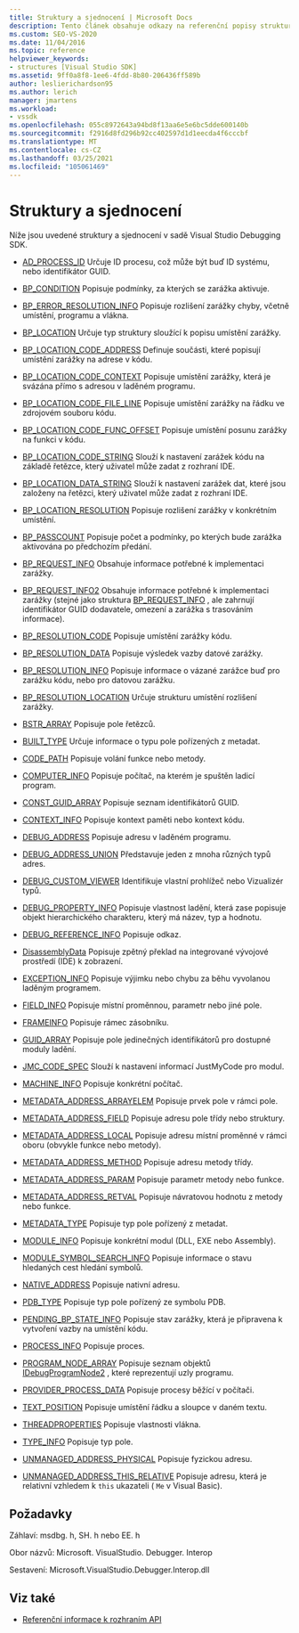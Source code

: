 ```yaml
---
title: Struktury a sjednocení | Microsoft Docs
description: Tento článek obsahuje odkazy na referenční popisy struktur a sjednocení v sadě Visual Studio Debugging SDK.
ms.custom: SEO-VS-2020
ms.date: 11/04/2016
ms.topic: reference
helpviewer_keywords:
- structures [Visual Studio SDK]
ms.assetid: 9ff0a8f8-1ee6-4fdd-8b80-206436ff589b
author: leslierichardson95
ms.author: lerich
manager: jmartens
ms.workload:
- vssdk
ms.openlocfilehash: 055c8972643a94bd8f13aa6e5e6bc5dde600140b
ms.sourcegitcommit: f2916d8fd296b92cc402597d1d1eecda4f6cccbf
ms.translationtype: MT
ms.contentlocale: cs-CZ
ms.lasthandoff: 03/25/2021
ms.locfileid: "105061469"
---
```

# <a name="structures-and-unions"></a>Struktury a sjednocení
Níže jsou uvedené struktury a sjednocení v sadě Visual Studio Debugging SDK.

- [AD_PROCESS_ID](../../../extensibility/debugger/reference/ad-process-id.md) Určuje ID procesu, což může být buď ID systému, nebo identifikátor GUID.

- [BP_CONDITION](../../../extensibility/debugger/reference/bp-condition.md) Popisuje podmínky, za kterých se zarážka aktivuje.

- [BP_ERROR_RESOLUTION_INFO](../../../extensibility/debugger/reference/bp-error-resolution-info.md) Popisuje rozlišení zarážky chyby, včetně umístění, programu a vlákna.

- [BP_LOCATION](../../../extensibility/debugger/reference/bp-location.md) Určuje typ struktury sloužící k popisu umístění zarážky.

- [BP_LOCATION_CODE_ADDRESS](../../../extensibility/debugger/reference/bp-location-code-address.md) Definuje součásti, které popisují umístění zarážky na adrese v kódu.

- [BP_LOCATION_CODE_CONTEXT](../../../extensibility/debugger/reference/bp-location-code-context.md) Popisuje umístění zarážky, která je svázána přímo s adresou v laděném programu.

- [BP_LOCATION_CODE_FILE_LINE](../../../extensibility/debugger/reference/bp-location-code-file-line.md) Popisuje umístění zarážky na řádku ve zdrojovém souboru kódu.

- [BP_LOCATION_CODE_FUNC_OFFSET](../../../extensibility/debugger/reference/bp-location-code-func-offset.md) Popisuje umístění posunu zarážky na funkci v kódu.

- [BP_LOCATION_CODE_STRING](../../../extensibility/debugger/reference/bp-location-code-string.md) Slouží k nastavení zarážek kódu na základě řetězce, který uživatel může zadat z rozhraní IDE.

- [BP_LOCATION_DATA_STRING](../../../extensibility/debugger/reference/bp-location-data-string.md) Slouží k nastavení zarážek dat, které jsou založeny na řetězci, který uživatel může zadat z rozhraní IDE.

- [BP_LOCATION_RESOLUTION](../../../extensibility/debugger/reference/bp-location-resolution.md) Popisuje rozlišení zarážky v konkrétním umístění.

- [BP_PASSCOUNT](../../../extensibility/debugger/reference/bp-passcount.md) Popisuje počet a podmínky, po kterých bude zarážka aktivována po předchozím předání.

- [BP_REQUEST_INFO](../../../extensibility/debugger/reference/bp-request-info.md) Obsahuje informace potřebné k implementaci zarážky.

- [BP_REQUEST_INFO2](../../../extensibility/debugger/reference/bp-request-info2.md) Obsahuje informace potřebné k implementaci zarážky (stejné jako struktura [BP_REQUEST_INFO](../../../extensibility/debugger/reference/bp-request-info.md) , ale zahrnují identifikátor GUID dodavatele, omezení a zarážka s trasováním informace).

- [BP_RESOLUTION_CODE](../../../extensibility/debugger/reference/bp-resolution-code.md) Popisuje umístění zarážky kódu.

- [BP_RESOLUTION_DATA](../../../extensibility/debugger/reference/bp-resolution-data.md) Popisuje výsledek vazby datové zarážky.

- [BP_RESOLUTION_INFO](../../../extensibility/debugger/reference/bp-resolution-info.md) Popisuje informace o vázané zarážce buď pro zarážku kódu, nebo pro datovou zarážku.

- [BP_RESOLUTION_LOCATION](../../../extensibility/debugger/reference/bp-resolution-location.md) Určuje strukturu umístění rozlišení zarážky.

- [BSTR_ARRAY](../../../extensibility/debugger/reference/bstr-array.md) Popisuje pole řetězců.

- [BUILT_TYPE](../../../extensibility/debugger/reference/built-type.md) Určuje informace o typu pole pořízených z metadat.

- [CODE_PATH](../../../extensibility/debugger/reference/code-path.md) Popisuje volání funkce nebo metody.

- [COMPUTER_INFO](../../../extensibility/debugger/reference/computer-info.md) Popisuje počítač, na kterém je spuštěn ladicí program.

- [CONST_GUID_ARRAY](../../../extensibility/debugger/reference/const-guid-array.md) Popisuje seznam identifikátorů GUID.

- [CONTEXT_INFO](../../../extensibility/debugger/reference/context-info.md) Popisuje kontext paměti nebo kontext kódu.

- [DEBUG_ADDRESS](../../../extensibility/debugger/reference/debug-address.md) Popisuje adresu v laděném programu.

- [DEBUG_ADDRESS_UNION](../../../extensibility/debugger/reference/debug-address-union.md) Představuje jeden z mnoha různých typů adres.

- [DEBUG_CUSTOM_VIEWER](../../../extensibility/debugger/reference/debug-custom-viewer.md) Identifikuje vlastní prohlížeč nebo Vizualizér typů.

- [DEBUG_PROPERTY_INFO](../../../extensibility/debugger/reference/debug-property-info.md) Popisuje vlastnost ladění, která zase popisuje objekt hierarchického charakteru, který má název, typ a hodnotu.

- [DEBUG_REFERENCE_INFO](../../../extensibility/debugger/reference/debug-reference-info.md) Popisuje odkaz.

- [DisassemblyData](../../../extensibility/debugger/reference/disassemblydata.md) Popisuje zpětný překlad na integrované vývojové prostředí (IDE) k zobrazení.

- [EXCEPTION_INFO](../../../extensibility/debugger/reference/exception-info.md) Popisuje výjimku nebo chybu za běhu vyvolanou laděným programem.

- [FIELD_INFO](../../../extensibility/debugger/reference/field-info.md) Popisuje místní proměnnou, parametr nebo jiné pole.

- [FRAMEINFO](../../../extensibility/debugger/reference/frameinfo.md) Popisuje rámec zásobníku.

- [GUID_ARRAY](../../../extensibility/debugger/reference/guid-array.md) Popisuje pole jedinečných identifikátorů pro dostupné moduly ladění.

- [JMC_CODE_SPEC](../../../extensibility/debugger/reference/jmc-code-spec.md) Slouží k nastavení informací JustMyCode pro modul.

- [MACHINE_INFO](../../../extensibility/debugger/reference/machine-info.md) Popisuje konkrétní počítač.

- [METADATA_ADDRESS_ARRAYELEM](../../../extensibility/debugger/reference/metadata-address-arrayelem.md) Popisuje prvek pole v rámci pole.

- [METADATA_ADDRESS_FIELD](../../../extensibility/debugger/reference/metadata-address-field.md) Popisuje adresu pole třídy nebo struktury.

- [METADATA_ADDRESS_LOCAL](../../../extensibility/debugger/reference/metadata-address-local.md) Popisuje adresu místní proměnné v rámci oboru (obvykle funkce nebo metody).

- [METADATA_ADDRESS_METHOD](../../../extensibility/debugger/reference/metadata-address-method.md) Popisuje adresu metody třídy.

- [METADATA_ADDRESS_PARAM](../../../extensibility/debugger/reference/metadata-address-param.md) Popisuje parametr metody nebo funkce.

- [METADATA_ADDRESS_RETVAL](../../../extensibility/debugger/reference/metadata-address-retval.md) Popisuje návratovou hodnotu z metody nebo funkce.

- [METADATA_TYPE](../../../extensibility/debugger/reference/metadata-type.md) Popisuje typ pole pořízený z metadat.

- [MODULE_INFO](../../../extensibility/debugger/reference/module-info.md) Popisuje konkrétní modul (DLL, EXE nebo Assembly).

- [MODULE_SYMBOL_SEARCH_INFO](../../../extensibility/debugger/reference/module-symbol-search-info.md) Popisuje informace o stavu hledaných cest hledání symbolů.

- [NATIVE_ADDRESS](../../../extensibility/debugger/reference/native-address.md) Popisuje nativní adresu.

- [PDB_TYPE](../../../extensibility/debugger/reference/pdb-type.md) Popisuje typ pole pořízený ze symbolu PDB.

- [PENDING_BP_STATE_INFO](../../../extensibility/debugger/reference/pending-bp-state-info.md) Popisuje stav zarážky, která je připravena k vytvoření vazby na umístění kódu.

- [PROCESS_INFO](../../../extensibility/debugger/reference/process-info.md) Popisuje proces.

- [PROGRAM_NODE_ARRAY](../../../extensibility/debugger/reference/program-node-array.md) Popisuje seznam objektů [IDebugProgramNode2](../../../extensibility/debugger/reference/idebugprogramnode2.md) , které reprezentují uzly programu.

- [PROVIDER_PROCESS_DATA](../../../extensibility/debugger/reference/provider-process-data.md) Popisuje procesy běžící v počítači.

- [TEXT_POSITION](../../../extensibility/debugger/reference/text-position.md) Popisuje umístění řádku a sloupce v daném textu.

- [THREADPROPERTIES](../../../extensibility/debugger/reference/threadproperties.md) Popisuje vlastnosti vlákna.

- [TYPE_INFO](../../../extensibility/debugger/reference/type-info.md) Popisuje typ pole.

- [UNMANAGED_ADDRESS_PHYSICAL](../../../extensibility/debugger/reference/unmanaged-address-physical.md) Popisuje fyzickou adresu.

- [UNMANAGED_ADDRESS_THIS_RELATIVE](../../../extensibility/debugger/reference/unmanaged-address-this-relative.md) Popisuje adresu, která je relativní vzhledem k `this` ukazateli ( `Me` v Visual Basic).

## <a name="requirements"></a>Požadavky
 Záhlaví: msdbg. h, SH. h nebo EE. h

 Obor názvů: Microsoft. VisualStudio. Debugger. Interop

 Sestavení: Microsoft.VisualStudio.Debugger.Interop.dll

## <a name="see-also"></a>Viz také
- [Referenční informace k rozhraním API](../../../extensibility/debugger/reference/api-reference-visual-studio-debugging.md)
